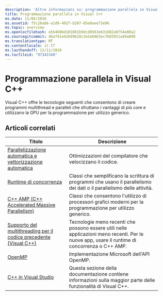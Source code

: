 ```yaml
---
description: 'Altre informazioni su: programmazione parallela in Visual C++'
title: Programmazione parallela in Visual C++
ms.date: 11/04/2016
ms.assetid: f5c28ab6-a1d9-492f-b207-05e8aee73e96
ms.topic: overview
ms.openlocfilehash: e5b460bd101091b9dcd8563e631682a0754e80a2
ms.sourcegitcommit: d6af41e42699628c3e2e6063ec7b03931a49a098
ms.translationtype: MT
ms.contentlocale: it-IT
ms.lasthandoff: 12/11/2020
ms.locfileid: "97342348"
---
```

# <a name="parallel-programming-in-visual-c"></a>Programmazione parallela in Visual C++

Visual C++ offre le tecnologie seguenti che consentono di creare programmi multithread e paralleli che sfruttano i vantaggi di più core e utilizzano la GPU per la programmazione per utilizzo generico.

## <a name="related-articles"></a>Articoli correlati

|Titolo|Descrizione|
|-----------|-----------------|
|[Parallelizzazione automatica e vettorizzazione automatica](auto-parallelization-and-auto-vectorization.md)|Ottimizzazioni del compilatore che velocizzano il codice.|
|[Runtime di concorrenza](concrt/concurrency-runtime.md)|Classi che semplificano la scrittura di programmi che usano il parallelismo dei dati o il parallelismo delle attività.|
|[C++ AMP (C++ Accelerated Massive Parallelism)](amp/cpp-amp-cpp-accelerated-massive-parallelism.md)|Classi che consentono l'utilizzo di processori grafici moderni per la programmazione per utilizzo generico.|
|[Supporto del multithreading per il codice precedente (Visual C++)](multithreading-support-for-older-code-visual-cpp.md)|Tecnologie meno recenti che possono essere utili nelle applicazioni meno recenti. Per le nuove app, usare il runtime di concorrenza o C++ AMP.|
|[OpenMP](openmp/openmp-in-visual-cpp.md)|Implementazione Microsoft dell'API OpenMP.|
|[C++ in Visual Studio](../overview/visual-cpp-in-visual-studio.md)|Questa sezione della documentazione contiene informazioni sulla maggior parte delle funzionalità di Visual C++.|
